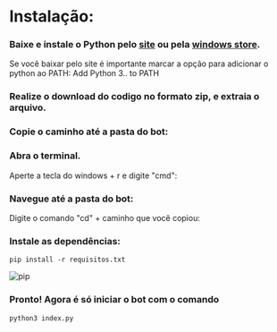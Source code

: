 # Instalação:
### Baixe e instale o Python pelo [site](https://www.python.org/downloads/) ou pela [windows store](https://www.microsoft.com/p/python-37/9nj46sx7x90p?activetab=pivot:overviewtab).

Se você baixar pelo site é importante marcar a opção para adicionar o
python ao PATH:
Add Python 3.. to PATH

### Realize o download do codigo no formato zip, e extraia o arquivo.

### Copie o caminho até a pasta do bot:


### Abra o terminal.

Aperte a tecla do windows + r e digite "cmd":


### Navegue até a pasta do bot:
Digite o comando "cd" + caminho que você copiou:


### Instale as dependências:

```
pip install -r requisitos.txt
```

  
![pip](https://github.com/mpcabete/bombcrypto-bot/raw/main/readme-images/pip.png)

### Pronto! Agora é só iniciar o bot com o comando

```
python3 index.py
```

